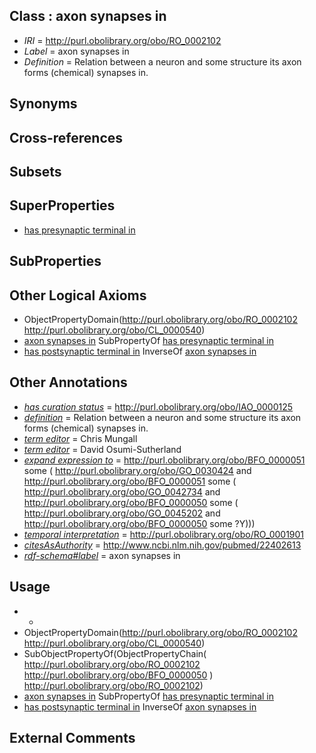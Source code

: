 
## Class : axon synapses in

 * *IRI* = http://purl.obolibrary.org/obo/RO_0002102
 * *Label* = axon synapses in
 * *Definition* = Relation between a neuron and some structure its axon forms (chemical) synapses in.

## Synonyms


## Cross-references


## Subsets


## SuperProperties

 * [has presynaptic terminal in](../../RO/13/RO_0002113.md)

## SubProperties


## Other Logical Axioms

 * ObjectPropertyDomain(<http://purl.obolibrary.org/obo/RO_0002102> <http://purl.obolibrary.org/obo/CL_0000540>)
 * [axon synapses in](../../RO/02/RO_0002102.md) SubPropertyOf [has presynaptic terminal in](../../RO/13/RO_0002113.md)
 * [has postsynaptic terminal in](../../RO/10/RO_0002110.md) InverseOf [axon synapses in](../../RO/02/RO_0002102.md)

## Other Annotations

 * *[has curation status](../../IAO/14/IAO_0000114.md)* = http://purl.obolibrary.org/obo/IAO_0000125
 * *[definition](../../IAO/15/IAO_0000115.md)* = Relation between a neuron and some structure its axon forms (chemical) synapses in.
 * *[term editor](../../IAO/17/IAO_0000117.md)* = Chris Mungall
 * *[term editor](../../IAO/17/IAO_0000117.md)* = David Osumi-Sutherland
 * *[expand expression to](../../IAO/24/IAO_0000424.md)* = <http://purl.obolibrary.org/obo/BFO_0000051> some (
   <http://purl.obolibrary.org/obo/GO_0030424> and <http://purl.obolibrary.org/obo/BFO_0000051> some (
      <http://purl.obolibrary.org/obo/GO_0042734> and <http://purl.obolibrary.org/obo/BFO_0000050> some (
         <http://purl.obolibrary.org/obo/GO_0045202> and <http://purl.obolibrary.org/obo/BFO_0000050> some ?Y)))
 * *[temporal interpretation](../../RO/00/RO_0001900.md)* = http://purl.obolibrary.org/obo/RO_0001901
 * *[citesAsAuthority](../../ty/citesAsAuthority.md)* = http://www.ncbi.nlm.nih.gov/pubmed/22402613
 * *[rdf-schema#label](../../el/rdf-schema#label.md)* = axon synapses in

## Usage

 * -
 * ObjectPropertyDomain(<http://purl.obolibrary.org/obo/RO_0002102> <http://purl.obolibrary.org/obo/CL_0000540>)
 * SubObjectPropertyOf(ObjectPropertyChain( <http://purl.obolibrary.org/obo/RO_0002102> <http://purl.obolibrary.org/obo/BFO_0000050> ) <http://purl.obolibrary.org/obo/RO_0002102>)
 * [axon synapses in](../../RO/02/RO_0002102.md) SubPropertyOf [has presynaptic terminal in](../../RO/13/RO_0002113.md)
 * [has postsynaptic terminal in](../../RO/10/RO_0002110.md) InverseOf [axon synapses in](../../RO/02/RO_0002102.md)

## External Comments

